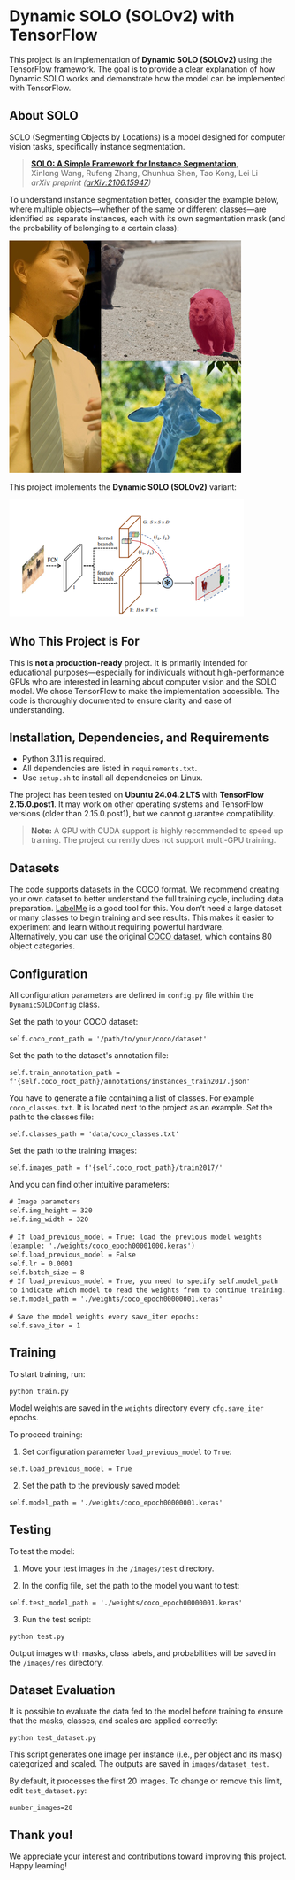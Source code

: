 # Dynamic SOLO (SOLOv2) with TensorFlow

This project is an implementation of <strong>Dynamic SOLO (SOLOv2)</strong> using the TensorFlow framework. The goal is to provide a clear explanation of how Dynamic SOLO works and demonstrate how the model can be implemented with TensorFlow.  

## About SOLO

SOLO (Segmenting Objects by Locations) is a model designed for computer vision tasks, specifically instance segmentation.
> [**SOLO: A Simple Framework for Instance Segmentation**](https://arxiv.org/abs/2106.15947),  
> Xinlong Wang, Rufeng Zhang, Chunhua Shen, Tao Kong, Lei Li  
> *arXiv preprint ([arXiv:2106.15947](https://arxiv.org/abs/2106.15947))*  

To understand instance segmentation better, consider the example below, where multiple objects—whether of the same or different classes—are identified as separate instances, each with its own segmentation mask (and the probability of belonging to a certain class):   

![Instance segmentation picture](images/readme/instance_segmentation.png)  

This project implements the <strong>Dynamic SOLO (SOLOv2)</strong> variant:  

![Dynanic SOLO plot](images/readme/dynamic_solo_plot.png)

## Who This Project is For

This is <strong>not a production-ready</strong> project. It is primarily intended for educational purposes—especially for individuals without high-performance GPUs who are interested in learning about computer vision and the SOLO model. We chose TensorFlow to make the implementation accessible. The code is thoroughly documented to ensure clarity and ease of understanding.

## Installation, Dependencies, and Requirements

- Python 3.11 is required.
- All dependencies are listed in `requirements.txt`.
- Use `setup.sh` to install all dependencies on Linux.

The project has been tested on <strong>Ubuntu 24.04.2 LTS</strong> with <strong>TensorFlow 2.15.0.post1</strong>. It may work on other operating systems and TensorFlow versions (older than 2.15.0.post1), but we cannot guarantee compatibility.

> <strong>Note:</strong> A GPU with CUDA support is highly recommended to speed up training. The project currently does not support multi-GPU training.

## Datasets

The code supports datasets in the COCO format. We recommend creating your own dataset to better understand the full training cycle, including data preparation. [LabelMe](https://github.com/wkentaro/labelme) is a good tool for this. You don’t need a large dataset or many classes to begin training and see results. This makes it easier to experiment and learn without requiring powerful hardware.  
Alternatively, you can use the original [COCO dataset](https://cocodataset.org/#home), which contains 80 object categories.

## Configuration

All configuration parameters are defined in `config.py` file within the `DynamicSOLOConfig` class.

Set the path to your COCO dataset:  

```
self.coco_root_path = '/path/to/your/coco/dataset'
```

Set the path to the dataset's annotation file:  

```
self.train_annotation_path = f'{self.coco_root_path}/annotations/instances_train2017.json'
```

You have to generate a file containing a list of classes. For example `coco_classes.txt`. It is located next to the project as an example. Set the path to the classes file:  

```
self.classes_path = 'data/coco_classes.txt'
```

Set the path to the training images:  

```
self.images_path = f'{self.coco_root_path}/train2017/'
```

And you can find other intuitive parameters:

```
# Image parameters
self.img_height = 320
self.img_width = 320

# If load_previous_model = True: load the previous model weights (example: './weights/coco_epoch00001000.keras')
self.load_previous_model = False
self.lr = 0.0001
self.batch_size = 8
# If load_previous_model = True, you need to specify self.model_path to indicate which model to read the weights from to continue training.
self.model_path = './weights/coco_epoch00000001.keras'

# Save the model weights every save_iter epochs:
self.save_iter = 1
```

## Training

To start training, run:

```
python train.py
```

Model weights are saved in the `weights` directory every `cfg.save_iter` epochs.

To proceed training:

1) Set configuration parameter `load_previous_model` to `True`:

```
self.load_previous_model = True
```

2) Set the path to the previously saved model:

```
self.model_path = './weights/coco_epoch00000001.keras'
```

## Testing

To test the model:

1) Move your test images in the `/images/test` directory.

2) In the config file, set the path to the model you want to test:

```
self.test_model_path = './weights/coco_epoch00000001.keras'
```

3) Run the test script:

```
python test.py
```

Output images with masks, class labels, and probabilities will be saved in the `/images/res` directory.

## Dataset Evaluation

It is possible to evaluate the data fed to the model before training to ensure that the masks, classes, and scales are applied correctly:

```
python test_dataset.py
```

This script generates one image per instance (i.e., per object and its mask) categorized and scaled. The outputs are saved in `images/dataset_test`.

By default, it processes the first 20 images. To change or remove this limit, edit `test_dataset.py`:

```
number_images=20
```


## Thank you!

We appreciate your interest and contributions toward improving this project. Happy learning!



